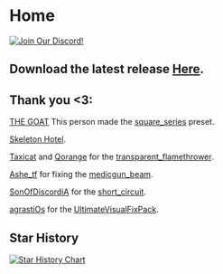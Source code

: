 # Home

[![Join Our Discord!](https://img.shields.io/badge/Discord-Join%20Us-7289DA.svg?style=for-the-badge&logo=discord&logoColor=white)](https://discord.com/invite/2SZbfXzKYQ)

## Download the latest release [Here](https://github.com/cueki/casual-particle-pre-loader/releases/).


## Thank you <3:

[THE GOAT](https://gamebanana.com/members/2133251) This person made the [square_series](https://gamebanana.com/mods/435309) preset.

[Skeleton Hotel](https://gamebanana.com/members/1414545).

[Taxicat](https://gamebanana.com/members/1333549) and [Qorange](https://gamebanana.com/members/2060075) for the [transparent_flamethrower](https://gamebanana.com/mods/348622).

[Ashe_tf](https://gamebanana.com/members/1932153) for fixing the [medicgun_beam](https://gamebanana.com/mods/437447).

[SonOfDiscordiA](https://gamebanana.com/members/2670597) for the [short_circuit](https://gamebanana.com/mods/446897).

[agrastiOs](https://github.com/agrastiOs) for the [UltimateVisualFixPack](https://github.com/agrastiOs/Ultimate-TF2-Visual-Fix-Pack).

## Star History

<a href="https://www.star-history.com/#cueki/casual-pre-loader&Date">
 <picture>
   <source media="(prefers-color-scheme: dark)" srcset="https://api.star-history.com/svg?repos=cueki/casual-pre-loader&type=Date&theme=dark" />
   <source media="(prefers-color-scheme: light)" srcset="https://api.star-history.com/svg?repos=cueki/casual-pre-loader&type=Date" />
   <img alt="Star History Chart" src="https://api.star-history.com/svg?repos=cueki/casual-pre-loader&type=Date" />
 </picture>
</a>
